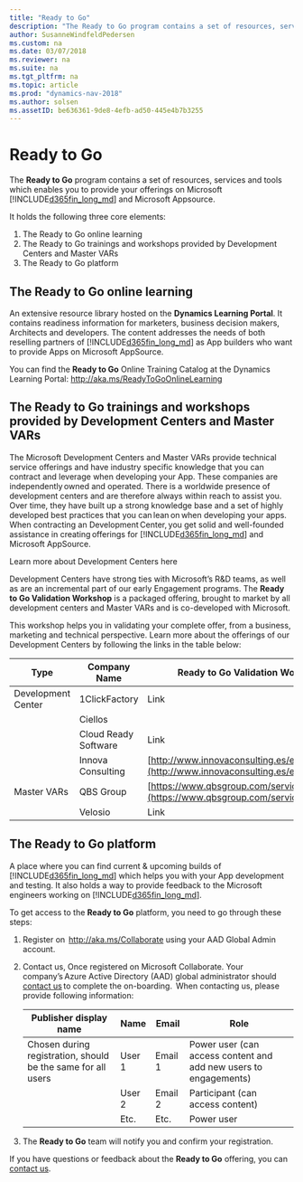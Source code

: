 ```yaml
---
title: "Ready to Go"
description: "The Ready to Go program contains a set of resources, services and tools to support Microsoft Dynamics 365 Business Central."
author: SusanneWindfeldPedersen
ms.custom: na
ms.date: 03/07/2018
ms.reviewer: na
ms.suite: na
ms.tgt_pltfrm: na
ms.topic: article
ms.prod: "dynamics-nav-2018"
ms.author: solsen
ms.assetID: be636361-9de8-4efb-ad50-445e4b7b3255
---
```


# Ready to Go
The **Ready to Go** program contains a set of resources, services and tools which enables you to provide your offerings on Microsoft [!INCLUDE[d365fin_long_md](../includes/d365fin_long_md.md)] and Microsoft Appsource.     

It holds the following three core elements:

1. The Ready to Go online learning
2. The Ready to Go trainings and workshops provided by Development Centers and Master VARs
3. The Ready to Go platform

## The Ready to Go online learning
An extensive resource library hosted on the **Dynamics Learning Portal**. It contains readiness information for marketers, business decision makers, Architects and developers. The content addresses the needs of both reselling partners of [!INCLUDE[d365fin_long_md](../includes/d365fin_long_md.md)] as App builders who want to provide Apps on Microsoft AppSource. 

You can find the **Ready to Go** Online Training Catalog at the Dynamics Learning Portal: http://aka.ms/ReadyToGoOnlineLearning 

## The Ready to Go trainings and workshops provided by Development Centers and Master VARs
The Microsoft Development Centers and Master VARs provide technical service offerings and have industry specific knowledge that you can contract and leverage when developing your App. These companies are independently owned and operated.  There is a worldwide presence of development centers and are therefore always within reach to assist you. Over time, they have built up a strong knowledge base and a set of highly developed best practices that you can lean on when developing your apps. When contracting an Development Center, you get solid and well-founded assistance in creating offerings for [!INCLUDE[d365fin_long_md](../includes/d365fin_long_md.md)] and Microsoft AppSource.  

Learn more about Development Centers here  

Development Centers have strong ties with Microsoft’s R&D teams, as well as are an incremental part of our early Engagement programs. The **Ready to Go Validation Workshop** is a packaged offering, brought to market by all development centers and Master VARs and is co-developed with Microsoft. 
 
This workshop helps you in validating your complete offer, from a business, marketing and technical perspective.    Learn more about the offerings of our Development Centers by following the links in the table below: 

|Type|Company Name        |Ready to Go Validation Workshop|
|----|--------------------|------------------|
|Development Center       |1ClickFactory|Link|
|    |Ciellos             |    |  
|    |Cloud Ready Software|Link   |
|    |Innova Consulting   |[http://www.innovaconsulting.es/en/readytogo/](http://www.innovaconsulting.es/en/readytogo/)   |
|Master VARs|QBS Group    |[https://www.qbsgroup.com/service/readytogo/](https://www.qbsgroup.com/service/readytogo/)  |
|    |Velosio             |Link   |

## The Ready to Go platform
A place where you can find current & upcoming builds of [!INCLUDE[d365fin_long_md](../includes/d365fin_long_md.md)] which helps you with your App development and testing. It also holds a way to provide feedback to the Microsoft engineers working on [!INCLUDE[d365fin_long_md](../includes/d365fin_long_md.md)].

To get access to the **Ready to Go** platform, you need to go through these steps: 

1. Register on  http://aka.ms/Collaborate using your AAD Global Admin account. 
2. Contact us, Once registered on Microsoft Collaborate. Your company’s Azure Active Directory (AAD) global administrator should [contact us](mailto:dyn365bep@microsoft.com) to complete the on-boarding.  When contacting us, please provide following information:  

    |Publisher display name|Name|Email|Role |
    |----------------------|----|-----|-----|
    |Chosen during registration, should be the same for all users|User 1|Email 1|Power user (can access content and add new users to engagements)| 
    ||User 2|Email 2 |Participant (can access content)| 
    ||Etc.|Etc.|Power user| 

3. The **Ready to Go** team will notify you and confirm your registration.

If you have questions or feedback about the **Ready to Go** offering, you can [contact us](mailto:dyn365bep@microsoft.com). 


